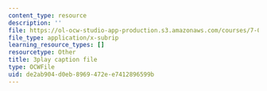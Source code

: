 ```yaml
---
content_type: resource
description: ''
file: https://ol-ocw-studio-app-production.s3.amazonaws.com/courses/7-01sc-fundamentals-of-biology-fall-2011/de2ab904d0eb8969472ee7412896599b_TnpCMgtDPgk.srt
file_type: application/x-subrip
learning_resource_types: []
resourcetype: Other
title: 3play caption file
type: OCWFile
uid: de2ab904-d0eb-8969-472e-e7412896599b
---
```

